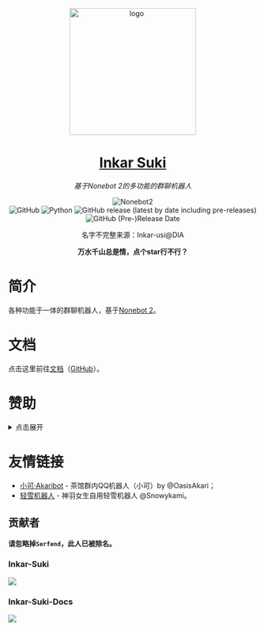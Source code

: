 <div align="center">
  <img width="256" src="https://inkar-suki.codethink.cn/Inkar-Suki-Docs/img/Logo.jpg" alt="logo">

# [Inkar Suki](https://www.inkar-suki.codethink.cn)

_基于Nonebot 2的多功能的群聊机器人_

![Nonebot2](https://img.shields.io/badge/Nonebot2-Release_v2.2.1-brightgreen)
<br>
![GitHub](https://img.shields.io/github/license/HornCopper/Inkar-Suki)
![Python](https://img.shields.io/badge/Python-3.10+-blue)
![GitHub release (latest by date including pre-releases)](https://img.shields.io/github/v/release/HornCopper/Inkar-Suki?include_prereleases)
![GitHub (Pre-)Release Date](https://img.shields.io/github/release-date-pre/HornCopper/Inkar-Suki)

名字不完整来源：Inkar-usi@DIA

**万水千山总是情，点个star行不行？**

</div>
    
# 简介

各种功能于一体的群聊机器人，基于[Nonebot 2](https://v2.nonebot.dev)。

# 文档

点击这里前往[文档](https://inkar-suki.codethink.cn/Inkar-Suki-Docs/)（[GitHub](https://github.com/HornCopper/Inkar-Suki-Docs)）。

# 赞助

<details>
<summary>点击展开</summary>

<img src="https://inkar-suki.codethink.cn/Inkar-Suki-Docs/img/wechat_donate.jpg" height="500" alt="微信收款码">
<img src="https://inkar-suki.codethink.cn/Inkar-Suki-Docs/img/alipay_donate.png" height="500" alt="支付宝收款码">

</details>


# 友情链接

- [小可·Akaribot](https://github.com/Teahouse-Studios/akari-bot) - 茶馆群内QQ机器人（小可）by @OasisAkari；
- [轻雪机器人](https://bot.liteyuki.icu) - 神羽女生自用轻雪机器人 @Snowykami。

## 贡献者

**请忽略掉`Serfend`，此人已被除名。**

### Inkar-Suki

[![][contrib-image_iks]][contrib-link_iks]

### Inkar-Suki-Docs

[![][contrib-image_iksdocs]][contrib-link_iksdocs]

[contrib-image_iks]: https://contrib.rocks/image?repo=HornCopper/Inkar-Suki

[contrib-link_iks]: https://github.com/HornCopper/Inkar-Suki/graphs/contributors

[contrib-image_iksdocs]: https://contrib.rocks/image?repo=codethink-cn/Inkar-Suki-Docs

[contrib-link_iksdocs]: https://github.com/codethink-cn/Inkar-Suki-Docs/graphs/contributors